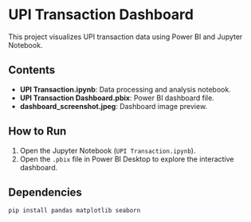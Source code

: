 # UPI Transaction Dashboard

This project visualizes UPI transaction data using Power BI and Jupyter Notebook.

## Contents
- **UPI Transaction.ipynb**: Data processing and analysis notebook.
- **UPI Transaction Dashboard.pbix**: Power BI dashboard file.
- **dashboard_screenshot.jpeg**: Dashboard image preview.

## How to Run
1. Open the Jupyter Notebook (`UPI Transaction.ipynb`).
2. Open the `.pbix` file in Power BI Desktop to explore the interactive dashboard.

## Dependencies
```bash
pip install pandas matplotlib seaborn
